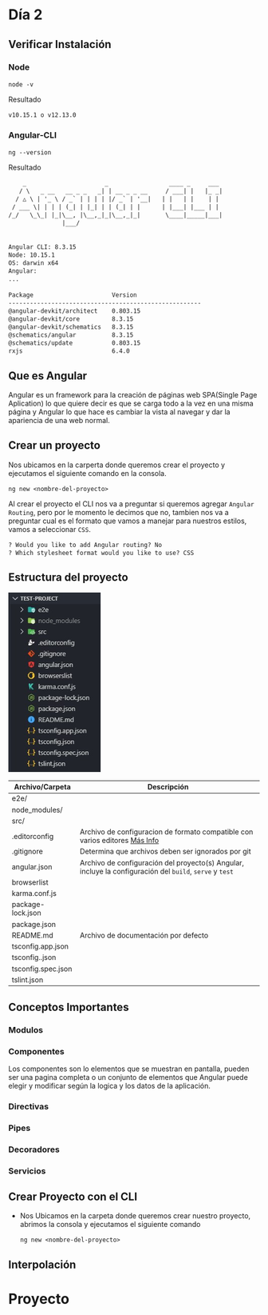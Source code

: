 # Día 2

## Verificar Instalación

### Node
  ```
  node -v
  ```
  Resultado
  ```
  v10.15.1 o v12.13.0
  ```

### Angular-CLI
  ```
  ng --version
  ```
  Resultado
  ```
      _                      _                 ____ _     ___
     / \   _ __   __ _ _   _| | __ _ _ __     / ___| |   |_ _|
    / △ \ | '_ \ / _` | | | | |/ _` | '__|   | |   | |    | |
   / ___ \| | | | (_| | |_| | | (_| | |      | |___| |___ | |
 /_/   \_\_| |_|\__, |\__,_|_|\__,_|_|       \____|_____|___|
                 |___/


Angular CLI: 8.3.15
Node: 10.15.1
OS: darwin x64
Angular:
...

Package                      Version
------------------------------------------------------
@angular-devkit/architect    0.803.15
@angular-devkit/core         8.3.15
@angular-devkit/schematics   8.3.15
@schematics/angular          8.3.15
@schematics/update           0.803.15
rxjs                         6.4.0

  ```

## Que es Angular

Angular es un framework para la creación de páginas web SPA(Single Page Aplication) lo que quiere decir es que se carga todo a la vez en una misma página y Angular lo que hace es cambiar la vista al navegar y dar la apariencia de una web normal.

## Crear un proyecto

Nos ubicamos en la carperta donde queremos crear el proyecto y ejecutamos el siguiente comando en la consola.

```
ng new <nombre-del-proyecto>
```

Al crear el proyecto el CLI nos va a preguntar si queremos agregar `Angular Routing`, pero por le momento le decimos que no, tambien nos va a preguntar cual es el formato que vamos a manejar para nuestros estilos, vamos a seleccionar `CSS`.

```
? Would you like to add Angular routing? No
? Which stylesheet format would you like to use? CSS
```

## Estructura del proyecto

![alt text](https://raw.githubusercontent.com/arias9306/capacitacion-angular/master/img/project-structure.jpg "Estructura del Proyecto")

| Archivo/Carpeta    | Descripción   |
| -------------      | ------------- |
| e2e/               |               |
| node_modules/      |               |
| src/               |               |
| .editorconfig      | Archivo de configuracion de formato compatible con varios editores [Más Info](https://editorconfig.org/)|
| .gitignore         | Determina que archivos deben ser ignorados por git|
| angular.json       | Archivo de configuración del proyecto(s) Angular, incluye la configuración del `build`, `serve` y `test`                            |
| browserlist        |               |
| karma.conf.js      |               |
| package-lock.json  |               |
| package.json       |               |
| README.md          | Archivo de documentación por defecto   |
| tsconfig.app.json  |               |
| tsconfig..json     |               |
| tsconfig.spec.json |               |
| tslint.json        |               |

## Conceptos Importantes

### Modulos


### Componentes
Los componentes son lo elementos que se muestran en pantalla, pueden ser una pagina completa o un conjunto de elementos que Angular puede elegir y modificar según la logica y los datos de la aplicación.

### Directivas
### Pipes
### Decoradores
### Servicios

## Crear Proyecto con el CLI

* Nos Ubicamos en la carpeta donde queremos crear nuestro proyecto, abrimos la consola y ejecutamos el siguiente comando
  ```
  ng new <nombre-del-proyecto>
  ```

## Interpolación

# Proyecto
